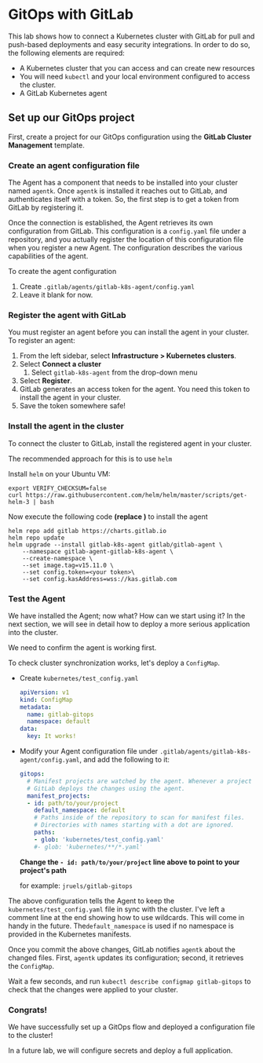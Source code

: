 # GitOps with GitLab

This lab shows how to connect a Kubernetes cluster with GitLab for pull and push-based deployments and easy security integrations. In order to do so, the following elements are required:

* A Kubernetes cluster that you can access and can create new resources
* You will need `kubectl` and your local environment configured to access the cluster.
* A GitLab Kubernetes agent



## Set up our GitOps project 

First, create a project for our GitOps configuration using the **GitLab Cluster Management** template.

### Create an agent configuration file

The Agent has a component that needs to be installed into your cluster named `agentk`. Once `agentk` is installed it reaches out to GitLab, and authenticates itself with a token. So, the first step is to get a token from GitLab by registering it. 

Once the connection is established, the Agent retrieves its own configuration from GitLab. This configuration is a `config.yaml` file under a repository, and you actually register the location of this configuration file when you register a new Agent. The configuration describes the various capabilities of the agent.

To create the agent configuration

1. Create `.gitlab/agents/gitlab-k8s-agent/config.yaml`
2. Leave it blank for now.



### Register the agent with GitLab

You must register an agent before you can install the agent in your cluster. To register an agent:

1. From the left sidebar, select **Infrastructure > Kubernetes clusters**.
2. Select **Connect a cluster**
   1. Select `gitlab-k8s-agent` from the drop-down menu
3. Select **Register**.
4. GitLab generates an access token for the agent. You need this token to install the agent in your cluster.
5. Save the token somewhere safe!

### Install the agent in the cluster

To connect the cluster to GitLab, install the registered agent in your cluster. 

The recommended approach for this is to use `helm`

Install `helm` on your Ubuntu VM: 

```
export VERIFY_CHECKSUM=false
curl https://raw.githubusercontent.com/helm/helm/master/scripts/get-helm-3 | bash
```

Now execute the following code **(replace <your token>)** to install the agent

```
helm repo add gitlab https://charts.gitlab.io
helm repo update
helm upgrade --install gitlab-k8s-agent gitlab/gitlab-agent \
    --namespace gitlab-agent-gitlab-k8s-agent \
    --create-namespace \
    --set image.tag=v15.11.0 \
    --set config.token=<your token>\
    --set config.kasAddress=wss://kas.gitlab.com
```



### Test the Agent

We have installed the Agent; now what? How can we start using it? In the next section, we will see in detail how to deploy a more serious application into the cluster. 

We need to confirm the agent is working first. 

To check cluster synchronization works, let's deploy a `ConfigMap`.

* Create `kubernetes/test_config.yaml`

  ```yaml
  apiVersion: v1
  kind: ConfigMap
  metadata:
    name: gitlab-gitops
    namespace: default
  data:
    key: It works!
  ```

* Modify your Agent configuration file under `.gitlab/agents/gitlab-k8s-agent/config.yaml`, and add the following to it:

  ```yaml
  gitops:
    # Manifest projects are watched by the agent. Whenever a project changes,
    # GitLab deploys the changes using the agent.
    manifest_projects:
    - id: path/to/your/project
      default_namespace: default
      # Paths inside of the repository to scan for manifest files.
      # Directories with names starting with a dot are ignored.
      paths:
      - glob: 'kubernetes/test_config.yaml'
      #- glob: 'kubernetes/**/*.yaml'
  ```

  **Change the `- id: path/to/your/project` line above to point to your project's path**

  for example: `jruels/gitlab-gitops`

The above configuration tells the Agent to keep the `kubernetes/test_config.yaml` file in sync with the cluster. I've left a comment line at the end showing how to use wildcards. This will come in handy in the future. The`default_namespace` is used if no namespace is provided in the Kubernetes manifests.

Once you commit the above changes, GitLab notifies `agentk` about the changed files. First, `agentk` updates its configuration; second, it retrieves the `ConfigMap`.

Wait a few seconds, and run `kubectl describe configmap gitlab-gitops` to check that the changes were applied to your cluster. 

### Congrats! 

We have successfully set up a GitOps flow and deployed a configuration file to the cluster! 

In a future lab, we will configure secrets and deploy a full application. 
